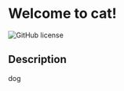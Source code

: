 
# Welcome to cat!

![GitHub license](https://img.shields.io/badge/license-MIT-blue.svg)

## Description
dog
